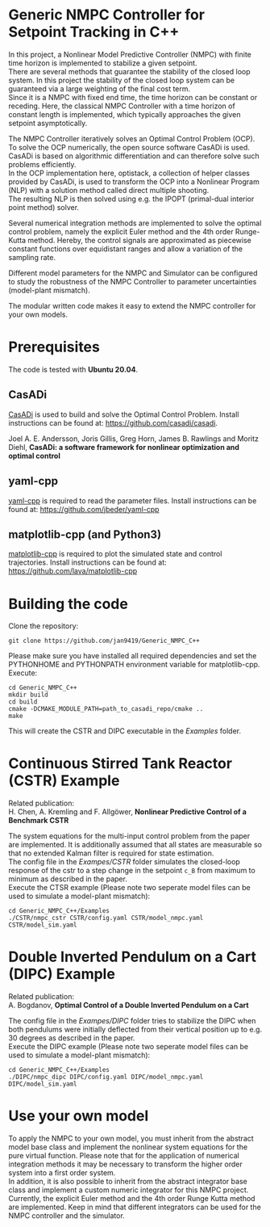 # Generic NMPC Controller for Setpoint Tracking in C++

In this project, a Nonlinear Model Predictive Controller (NMPC) with finite time horizon is implemented to stabilize a given setpoint.   
There are several methods that guarantee the stability of the closed loop system. In this project the stability of the closed loop system can be guaranteed via a large weighting of the final cost term.   
Since it is a NMPC with fixed end time, the time horizon can be constant or receding. Here, the classical NMPC Controller with a time horizon of constant length is implemented, which typically approaches the given setpoint asymptotically.

The NMPC Controller iteratively solves an Optimal Control Problem (OCP). To solve the OCP numerically, the open source software CasADi is used. CasADi is based on algorithmic differentiation and can therefore solve such problems efficiently.   
In the OCP implementation here, optistack, a collection of helper classes provided by CasADi, is used to transform the OCP into a Nonlinear Program (NLP) with a solution method called direct multiple shooting.   
The resulting NLP is then solved using e.g. the IPOPT (primal-dual interior point method) solver.

Several numerical integration methods are implemented to solve the optimal control problem, namely the explicit Euler method and the 4th order Runge-Kutta method. Hereby, the control signals are approximated as piecewise constant functions over equidistant ranges and allow a variation of the sampling rate.

Different model parameters for the NMPC and Simulator can be configured to study the robustness of the NMPC Controller to parameter uncertainties (model-plant mismatch).

The modular written code makes it easy to extend the NMPC controller for your own models.

# Prerequisites
The code is tested with **Ubuntu 20.04**.

## CasADi
[CasADi](https://github.com/casadi/casadi) is used to build and solve the Optimal Control Problem. Install instructions can be found at: https://github.com/casadi/casadi.

Joel A. E. Andersson, Joris Gillis, Greg Horn, James B. Rawlings and Moritz Diehl, **CasADi: a software framework for nonlinear optimization and optimal control**

## yaml-cpp
[yaml-cpp](https://github.com/jbeder/yaml-cpp) is required to read the parameter files. Install instructions can be found at: https://github.com/jbeder/yaml-cpp

## matplotlib-cpp (and Python3)
[matplotlib-cpp](https://github.com/lava/matplotlib-cpp) is required to plot the simulated state and control trajectories. Install instructions can be found at: https://github.com/lava/matplotlib-cpp

# Building the code
Clone the repository:
```
git clone https://github.com/jan9419/Generic_NMPC_C++
```

Please make sure you have installed all required dependencies and set the PYTHONHOME and PYTHONPATH environment variable for matplotlib-cpp. Execute:
```
cd Generic_NMPC_C++
mkdir build
cd build
cmake -DCMAKE_MODULE_PATH=path_to_casadi_repo/cmake ..
make 
```

This will create the CSTR and DIPC executable in the *Examples* folder.

# Continuous Stirred Tank Reactor (CSTR) Example  
Related publication:   
H. Chen, A. Kremling and F. Allgöwer, **Nonlinear Predictive Control of a Benchmark CSTR**

The system equations for the multi-input control problem from the paper are implemented. It is additionally assumed that all states are measurable so that no extended Kalman filter is required for state estimation.    
The config file in the *Exampes/CSTR* folder simulates the closed-loop response of the cstr to a step change in the setpoint `c_B` from maximum to minimum as described in the paper.   
Execute the CTSR example (Please note two seperate model files can be used to simulate a model-plant mismatch):
```
cd Generic_NMPC_C++/Examples
./CSTR/nmpc_cstr CSTR/config.yaml CSTR/model_nmpc.yaml CSTR/model_sim.yaml
```

# Double Inverted Pendulum on a Cart (DIPC) Example
Related publication:   
A. Bogdanov, **Optimal Control of a Double Inverted Pendulum on a Cart**

The config file in the *Exampes/DIPC* folder tries to stabilize the DIPC when both pendulums were initially deflected from their vertical position up to e.g. 30 degrees as described in the paper.   
Execute the DIPC example (Please note two seperate model files can be used to simulate a model-plant mismatch):
```
cd Generic_NMPC_C++/Examples
./DIPC/nmpc_dipc DIPC/config.yaml DIPC/model_nmpc.yaml DIPC/model_sim.yaml
```

# Use your own model
To apply the NMPC to your own model, you must inherit from the abstract model base class and implement the nonlinear system equations for the pure virtual function. Please note that for the application of numerical integration methods it may be necessary to transform the higher order system into a first order system.      
In addition, it is also possible to inherit from the abstract integrator base class and implement a custom numeric integrator for this NMPC project. Currently, the explicit Euler method and the 4th order Runge Kutta method are implemented. Keep in mind that different integrators can be used for the NMPC controller and the simulator.
